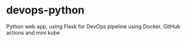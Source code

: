 # devops-python
Python web app, using Flask for DevOps pipeline using Docker, GitHub actions and mini kube
